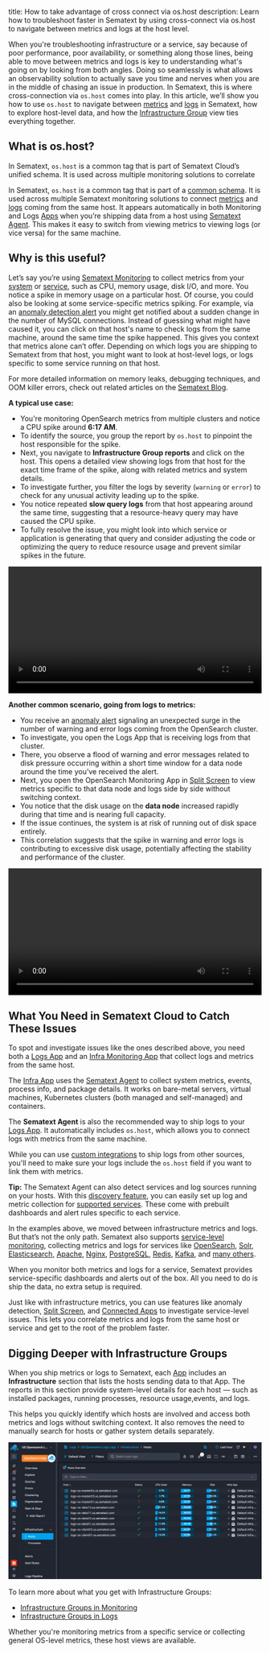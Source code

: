 title: How to take advantage of cross connect via os.host
description: Learn how to troubleshoot faster in Sematext by using cross-connect via os.host to navigate between metrics and logs at the host level.

When you're troubleshooting infrastructure or a service, say because of poor performance, poor availability, or something along those lines, being able to move between metrics and logs is key to understanding what's going on by looking from both angles. Doing so seamlessly is what allows an observability solution to actually save you time and nerves when you are in the middle of chasing an issue in production. In Sematext, this is where cross-connection via `os.host` comes into play. In this article, we’ll show you how to use `os.host` to navigate between [metrics](/docs/monitoring/) and [logs](/docs/logs/) in Sematext, how to explore host-level data, and how the [Infrastructure Group](#digging-deeper-with-infrastructure-groups) view ties everything together.

## What is os.host?

In Sematext, `os.host` is a common tag that is part of Sematext Cloud’s unified schema. It is used across multiple monitoring solutions to correlate 

In Sematext, `os.host` is a common tag that is part of a [common schema](/docs/tags/common-schema/#common-tags). It is used across multiple Sematext monitoring solutions to connect [metrics](/docs/monitoring/) and [logs](/docs/logs/) coming from the same host. It appears automatically in both Monitoring and Logs [Apps](/docs/guide/app-guide/) when you’re shipping data from a host using [Sematext Agent](/docs/agents/sematext-agent/). This makes it easy to switch from viewing metrics to viewing logs (or vice versa) for the same machine.

## Why is this useful?

Let’s say you’re using [Sematext Monitoring](/docs/monitoring/infrastructure/) to collect metrics from your [system](/docs/monitoring/infrastructure/) or [service](/docs/monitoring/service-monitoring/), such as CPU, memory usage, disk I/O, and more. You notice a spike in memory usage on a particular host. Of course, you could also be looking at some service-specific metrics spiking. For example, via an [anomaly detection alert](/docs/alerts/#alert-types) you might get notified about a sudden change in the number of MySQL connections. Instead of guessing what might have caused it, you can click on that host's name to check logs from the same machine, around the same time the spike happened. This gives you context that metrics alone can’t offer. Depending on which logs you are shipping to Sematext from that host, you might want to look at host-level logs, or logs specific to some service running on that host.

For more detailed information on memory leaks, debugging techniques, and OOM killer errors, check out related articles on the [Sematext Blog](https://sematext.com/?s=memory).

**A typical use case:**

- You're monitoring OpenSearch metrics from multiple clusters and notice a CPU spike around **6:17 AM**.
- To identify the source, you group the report by `os.host` to pinpoint the host responsible for the spike.
- Next, you navigate to **Infrastructure Group reports** and click on the host. This opens a detailed view showing logs from that host for the exact time frame of the spike, along with related metrics and system details.
- To investigate further, you filter the logs by severity (`warning` or `error`) to check for any unusual activity leading up to the spike.
- You notice repeated **slow query logs** from that host appearing around the same time, suggesting that a resource-heavy query may have caused the CPU spike.
- To fully resolve the issue, you might look into which service or application is generating that query and consider adjusting the code or optimizing the query to reduce resource usage and prevent similar spikes in the future.

<video style="display:block; width:100%; height:auto;" controls autoplay>
  <source src="https://sematext.com/wp-content/uploads/2025/07/os-cross-connect-metrics-to-logs.mp4" type="video/mp4" />
</video>

**Another common scenario, going from logs to metrics:**

- You receive an [anomaly alert](/docs/alerts/#alert-types) signaling an unexpected surge in the number of warning and error logs coming from the OpenSearch cluster.
- To investigate, you open the Logs App that is receiving logs from that cluster.
- There, you observe a flood of warning and error messages related to disk pressure occurring within a short time window for a data node around the time you’ve received the alert.
- Next, you open the OpenSearch Monitoring App in [Split Screen](/docs/guide/split-screen/) to view metrics specific to that data node and logs side by side without switching context.
- You notice that the disk usage on the **data node** increased rapidly during that time and is nearing full capacity.
- If the issue continues, the system is at risk of running out of disk space entirely.
- This correlation suggests that the spike in warning and error logs is contributing to excessive disk usage, potentially affecting the stability and performance of the cluster.

<video style="display:block; width:100%; height:auto;" controls autoplay>
  <source src="https://sematext.com/wp-content/uploads/2025/07/os-cross-connect-logs-to-metrics.mp4" type="video/mp4" />
</video>

## What You Need in Sematext Cloud to Catch These Issues

To spot and investigate issues like the ones described above, you need both a [Logs App](/docs/logs/) and an [Infra Monitoring App](/docs/monitoring/infrastructure/) that collect logs and metrics from the same host.

The [Infra App](/docs/monitoring/infrastructure/) uses the [Sematext Agent](/docs/agents/sematext-agent/) to collect system metrics, events, process info, and package details. It works on bare-metal servers, virtual machines, Kubernetes clusters (both managed and self-managed) and containers.

The **Sematext Agent** is also the recommended way to ship logs to your [Logs App](/docs/logs/). It automatically includes `os.host`, which allows you to connect logs with metrics from the same machine.

While you can use [custom integrations](/docs/logs/sending-log-events/#custom-integration-options) to ship logs from other sources, you'll need to make sure your logs include the `os.host` field if you want to link them with metrics.

**Tip:** The Sematext Agent can also detect services and log sources running on your hosts. With this [discovery feature](/docs/fleet/), you can easily set up log and metric collection for [supported services](/docs/integration/). These come with prebuilt dashboards and alert rules specific to each service.

In the examples above, we moved between infrastructure metrics and logs. But that’s not the only path. Sematext also supports [service-level monitoring](/docs/monitoring/service-monitoring/), collecting metrics and logs for services like [OpenSearch](/docs/integration/opensearch-integration/), [Solr](/docs/integration/solr-integration/), [Elasticsearch](/docs/integration/elasticsearch-integration/), [Apache](/docs/integration/apache-integration/), [Nginx](/docs/integration/nginx-integration/), [PostgreSQL](/docs/integration/postgresql-integration/), [Redis](/docs/integration/redis/), [Kafka](/docs/integration/kafka/), and [many others](/docs/integration/).

When you monitor both metrics and logs for a service, Sematext provides service-specific dashboards and alerts out of the box. All you need to do is ship the data, no extra setup is required.

Just like with infrastructure metrics, you can use features like anomaly detection,  [Split Screen](/docs/guide/split-screen/), and [Connected Apps](/docs/guide/connected-apps/) to investigate service-level issues. This lets you correlate metrics and logs from the same host or service and get to the root of the problem faster.

## Digging Deeper with Infrastructure Groups

When you ship metrics or logs to Sematext, each [App](/docs/guide/app-guide/) includes an **Infrastructure** section that lists the hosts sending data to that App. The reports in this section provide system-level details for each host — such as installed packages, running processes, resource usage,events,  and logs.

This helps you quickly identify which hosts are involved and access both metrics and logs without switching context. It also removes the need to manually search for hosts or gather system details separately.

![Infrastructure Group Reports](/docs/images/guide/data-correlation/cross-connect-infrastructure-group.png)

To learn more about what you get with Infrastructure Groups:

- [Infrastructure Groups in Monitoring](/docs/monitoring/reports-and-components/#infrastructure-group)
- [Infrastructure Groups in Logs](/docs/logs/reports-and-components/#infrastructure-group)

Whether you're monitoring metrics from a specific service or collecting general OS-level metrics, these host views are available.




